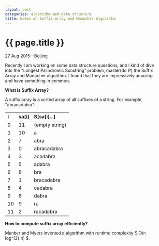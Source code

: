 ```yaml
---
layout: post
categories: algorithm_and_data_structure
title: Notes on Suffix Array and Manacher Algorithm
---
```


{{ page.title }}
================

<p class="meta">27 Aug 2015 - Beijing</p>

Recently I am working on some data structure questions, and I kind of
dive into the "Longest Palindromic Substring" problem, master(do I?) the Suffix
Array and Manacher algorithm. I found that they are impressively amazing and have something in common.

**What is Suffix Array?**

A suffix array is a sorted array of all suffixes of a string. For example, "abracadabra":

i          |sa[i]           |S[sa[i]...]
:----------|:----------|:---------------
0          |11         |(empty string)
1          |10         |a
2          |7          |abra
3          |0          |abracadabra
4          |3          |acadabra
5          |5          |adabra
6          |8          |bra
7          |1          |bracadabra
8          |4          |cadabra
9          |6          |dabra
10         |9          |ra
11         |2          |racadabra

**How to compute suffix array efficiently?**

Manber and Myers invented a algorithm with runtime complexity $ O(n log^{2} n) $.
